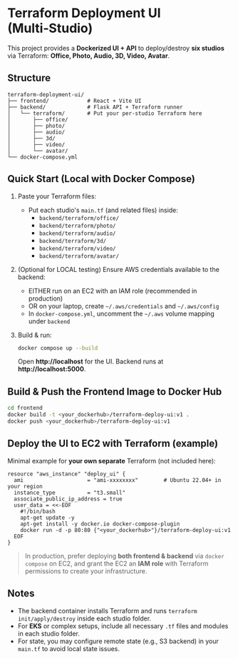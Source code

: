 # Terraform Deployment UI (Multi‑Studio)

This project provides a **Dockerized UI + API** to deploy/destroy **six studios** via Terraform:
**Office, Photo, Audio, 3D, Video, Avatar**.

## Structure
```
terraform-deployment-ui/
├── frontend/            # React + Vite UI
├── backend/             # Flask API + Terraform runner
│   └── terraform/       # Put your per-studio Terraform here
│       ├── office/
│       ├── photo/
│       ├── audio/
│       ├── 3d/
│       ├── video/
│       └── avatar/
└── docker-compose.yml
```

## Quick Start (Local with Docker Compose)

1. Paste your Terraform files:
   - Put each studio's `main.tf` (and related files) inside:
     - `backend/terraform/office/`
     - `backend/terraform/photo/`
     - `backend/terraform/audio/`
     - `backend/terraform/3d/`
     - `backend/terraform/video/`
     - `backend/terraform/avatar/`

2. (Optional for LOCAL testing) Ensure AWS credentials available to the backend:
   - EITHER run on an EC2 with an IAM role (recommended in production)
   - OR on your laptop, create `~/.aws/credentials` and `~/.aws/config`
   - In `docker-compose.yml`, uncomment the `~/.aws` volume mapping under `backend`

3. Build & run:
   ```bash
   docker compose up --build
   ```
   Open **http://localhost** for the UI. Backend runs at **http://localhost:5000**.

## Build & Push the Frontend Image to Docker Hub

```bash
cd frontend
docker build -t <your_dockerhub>/terraform-deploy-ui:v1 .
docker push <your_dockerhub>/terraform-deploy-ui:v1
```

## Deploy the UI to EC2 with Terraform (example)

Minimal example for **your own separate** Terraform (not included here):

```hcl
resource "aws_instance" "deploy_ui" {
  ami                    = "ami-xxxxxxxx"        # Ubuntu 22.04+ in your region
  instance_type          = "t3.small"
  associate_public_ip_address = true
  user_data = <<-EOF
    #!/bin/bash
    apt-get update -y
    apt-get install -y docker.io docker-compose-plugin
    docker run -d -p 80:80 {"<your_dockerhub>"}/terraform-deploy-ui:v1
  EOF
}
```

> In production, prefer deploying **both frontend & backend** via `docker compose` on EC2, and grant the EC2 an **IAM role** with Terraform permissions to create your infrastructure.

## Notes
- The backend container installs Terraform and runs `terraform init/apply/destroy` inside each studio folder.
- For **EKS** or complex setups, include all necessary `.tf` files and modules in each studio folder.
- For state, you may configure remote state (e.g., S3 backend) in your `main.tf` to avoid local state issues.
